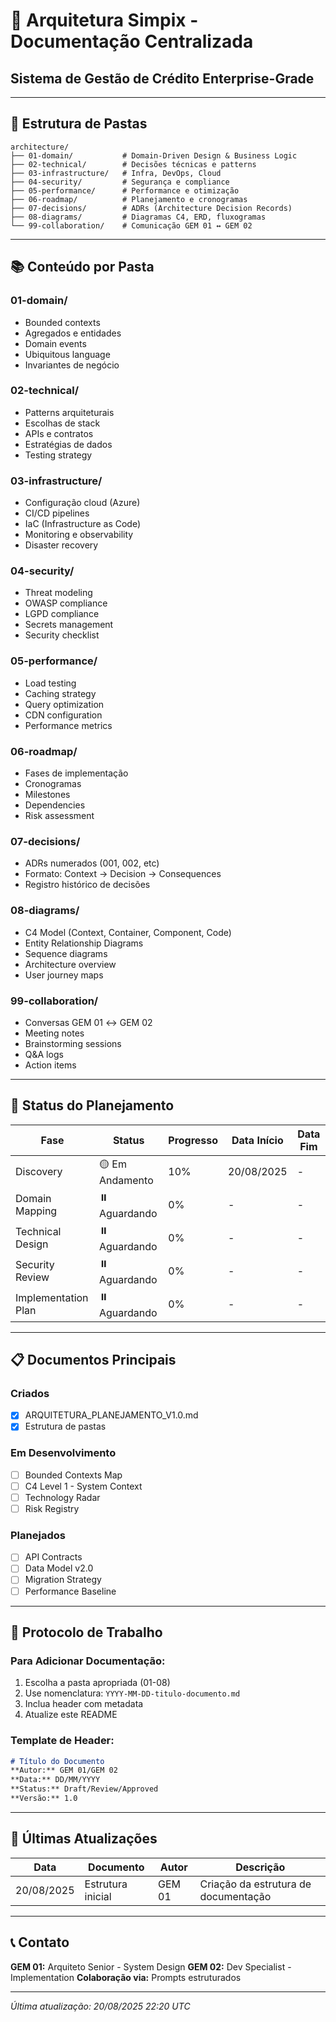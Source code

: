 # 📐 Arquitetura Simpix - Documentação Centralizada
## Sistema de Gestão de Crédito Enterprise-Grade

---

## 📂 Estrutura de Pastas

```
architecture/
├── 01-domain/           # Domain-Driven Design & Business Logic
├── 02-technical/        # Decisões técnicas e patterns
├── 03-infrastructure/   # Infra, DevOps, Cloud
├── 04-security/         # Segurança e compliance
├── 05-performance/      # Performance e otimização
├── 06-roadmap/          # Planejamento e cronogramas
├── 07-decisions/        # ADRs (Architecture Decision Records)
├── 08-diagrams/         # Diagramas C4, ERD, fluxogramas
└── 99-collaboration/    # Comunicação GEM 01 ↔ GEM 02
```

---

## 📚 Conteúdo por Pasta

### 01-domain/
- Bounded contexts
- Agregados e entidades
- Domain events
- Ubiquitous language
- Invariantes de negócio

### 02-technical/
- Patterns arquiteturais
- Escolhas de stack
- APIs e contratos
- Estratégias de dados
- Testing strategy

### 03-infrastructure/
- Configuração cloud (Azure)
- CI/CD pipelines
- IaC (Infrastructure as Code)
- Monitoring e observability
- Disaster recovery

### 04-security/
- Threat modeling
- OWASP compliance
- LGPD compliance
- Secrets management
- Security checklist

### 05-performance/
- Load testing
- Caching strategy
- Query optimization
- CDN configuration
- Performance metrics

### 06-roadmap/
- Fases de implementação
- Cronogramas
- Milestones
- Dependencies
- Risk assessment

### 07-decisions/
- ADRs numerados (001, 002, etc)
- Formato: Context → Decision → Consequences
- Registro histórico de decisões

### 08-diagrams/
- C4 Model (Context, Container, Component, Code)
- Entity Relationship Diagrams
- Sequence diagrams
- Architecture overview
- User journey maps

### 99-collaboration/
- Conversas GEM 01 ↔ GEM 02
- Meeting notes
- Brainstorming sessions
- Q&A logs
- Action items

---

## 🎯 Status do Planejamento

| Fase | Status | Progresso | Data Início | Data Fim |
|------|--------|-----------|-------------|----------|
| Discovery | 🟡 Em Andamento | 10% | 20/08/2025 | - |
| Domain Mapping | ⏸️ Aguardando | 0% | - | - |
| Technical Design | ⏸️ Aguardando | 0% | - | - |
| Security Review | ⏸️ Aguardando | 0% | - | - |
| Implementation Plan | ⏸️ Aguardando | 0% | - | - |

---

## 📋 Documentos Principais

### Criados
- [x] ARQUITETURA_PLANEJAMENTO_V1.0.md
- [x] Estrutura de pastas

### Em Desenvolvimento
- [ ] Bounded Contexts Map
- [ ] C4 Level 1 - System Context
- [ ] Technology Radar
- [ ] Risk Registry

### Planejados
- [ ] API Contracts
- [ ] Data Model v2.0
- [ ] Migration Strategy
- [ ] Performance Baseline

---

## 🤝 Protocolo de Trabalho

### Para Adicionar Documentação:
1. Escolha a pasta apropriada (01-08)
2. Use nomenclatura: `YYYY-MM-DD-titulo-documento.md`
3. Inclua header com metadata
4. Atualize este README

### Template de Header:
```markdown
# Título do Documento
**Autor:** GEM 01/GEM 02
**Data:** DD/MM/YYYY
**Status:** Draft/Review/Approved
**Versão:** 1.0
```

---

## 🔄 Últimas Atualizações

| Data | Documento | Autor | Descrição |
|------|-----------|-------|-----------|
| 20/08/2025 | Estrutura inicial | GEM 01 | Criação da estrutura de documentação |

---

## 📞 Contato

**GEM 01:** Arquiteto Senior - System Design
**GEM 02:** Dev Specialist - Implementation
**Colaboração via:** Prompts estruturados

---

*Última atualização: 20/08/2025 22:20 UTC*
